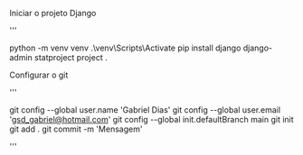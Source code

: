 Iniciar o projeto Django

'''

python -m venv venv
.\venv\Scripts\Activate
pip install django
django-admin statproject project .

Configurar o git

'''

git config --global user.name 'Gabriel Dias'
git config --global user.email 'gsd_gabriel@hotmail.com'
git config --global init.defaultBranch main
git init
git add .
git commit -m 'Mensagem'

'''